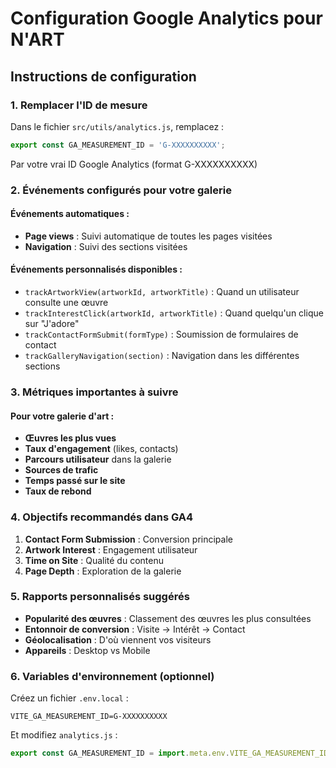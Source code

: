 # Configuration Google Analytics pour N'ART

## Instructions de configuration

### 1. Remplacer l'ID de mesure
Dans le fichier `src/utils/analytics.js`, remplacez :
```javascript
export const GA_MEASUREMENT_ID = 'G-XXXXXXXXXX';
```
Par votre vrai ID Google Analytics (format G-XXXXXXXXXX)

### 2. Événements configurés pour votre galerie

#### Événements automatiques :
- **Page views** : Suivi automatique de toutes les pages visitées
- **Navigation** : Suivi des sections visitées

#### Événements personnalisés disponibles :
- `trackArtworkView(artworkId, artworkTitle)` : Quand un utilisateur consulte une œuvre
- `trackInterestClick(artworkId, artworkTitle)` : Quand quelqu'un clique sur "J'adore"
- `trackContactFormSubmit(formType)` : Soumission de formulaires de contact
- `trackGalleryNavigation(section)` : Navigation dans les différentes sections

### 3. Métriques importantes à suivre

#### Pour votre galerie d'art :
- **Œuvres les plus vues**
- **Taux d'engagement** (likes, contacts)
- **Parcours utilisateur** dans la galerie
- **Sources de trafic**
- **Temps passé sur le site**
- **Taux de rebond**

### 4. Objectifs recommandés dans GA4

1. **Contact Form Submission** : Conversion principale
2. **Artwork Interest** : Engagement utilisateur
3. **Time on Site** : Qualité du contenu
4. **Page Depth** : Exploration de la galerie

### 5. Rapports personnalisés suggérés

- **Popularité des œuvres** : Classement des œuvres les plus consultées
- **Entonnoir de conversion** : Visite → Intérêt → Contact
- **Géolocalisation** : D'où viennent vos visiteurs
- **Appareils** : Desktop vs Mobile

### 6. Variables d'environnement (optionnel)

Créez un fichier `.env.local` :
```
VITE_GA_MEASUREMENT_ID=G-XXXXXXXXXX
```

Et modifiez `analytics.js` :
```javascript
export const GA_MEASUREMENT_ID = import.meta.env.VITE_GA_MEASUREMENT_ID || 'G-XXXXXXXXXX';
```
